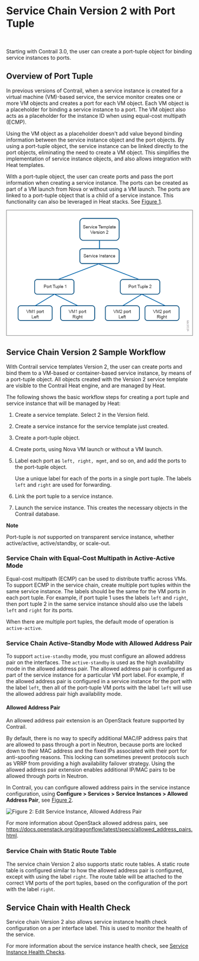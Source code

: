 # Service Chain Version 2 with Port Tuple

 

<div id="intro">

<div class="mini-toc-intro">

Starting with Contrail 3.0, the user can create a port-tuple object for
binding service instances to ports.

</div>

</div>

## Overview of Port Tuple

In previous versions of Contrail, when a service instance is created for
a virtual machine (VM)-based service, the service monitor creates one or
more VM objects and creates a port for each VM object. Each VM object is
a placeholder for binding a service instance to a port. The VM object
also acts as a placeholder for the instance ID when using equal-cost
multipath (ECMP).

Using the VM object as a placeholder doesn't add value beyond binding
information between the service instance object and the port objects. By
using a port-tuple object, the service instance can be linked directly
to the port objects, eliminating the need to create a VM object. This
simplifies the implementation of service instance objects, and also
allows integration with Heat templates.

With a port-tuple object, the user can create ports and pass the port
information when creating a service instance. The ports can be created
as part of a VM launch from Nova or without using a VM launch. The ports
are linked to a port-tuple object that is a child of a service instance.
This functionality can also be leveraged in Heat stacks. See
[Figure 1](service-chain-port-tuple.html#tuple1).

![Figure 1: Port Tuple Overview](documentation/images/s018749.png)

## Service Chain Version 2 Sample Workflow

With Contrail service templates Version 2, the user can create ports and
bind them to a VM-based or container-based service instance, by means of
a port-tuple object. All objects created with the Version 2 service
template are visible to the Contrail Heat engine, and are managed by
Heat.

The following shows the basic workflow steps for creating a port tuple
and service instance that will be managed by Heat:

1.  <span id="jd0e39">Create a service template. Select 2 in the Version
    field.</span>

2.  <span id="jd0e42">Create a service instance for the service template
    just created.</span>

3.  <span id="jd0e45">Create a port-tuple object.</span>

4.  <span id="jd0e48">Create ports, using Nova VM launch or without a VM
    launch.</span>

5.  <span id="jd0e51">Label each port as `left, right, mgmt`, and so on,
    and add the ports to the port-tuple object.</span>

    Use a unique label for each of the ports in a single port tuple. The
    labels `left` and `right` are used for forwarding.

6.  <span id="jd0e65">Link the port tuple to a service instance.</span>

7.  <span id="jd0e68">Launch the service instance. This creates the
    necessary objects in the Contrail database.</span>

**Note**

Port-tuple is *not* supported on transparent service instance, whether
active/active, active/standby, or scale-out.

### Service Chain with Equal-Cost Multipath in Active-Active Mode

Equal-cost multipath (ECMP) can be used to distribute traffic across
VMs. To support ECMP in the service chain, create multiple port tuples
within the same service instance. The labels should be the same for the
VM ports in each port tuple. For example, if port tuple 1 uses the
labels `left` and `right`, then port tuple 2 in the same service
instance should also use the labels `left` and `right` for its ports.

When there are multiple port tuples, the default mode of operation is
`active-active`.

### Service Chain Active-Standby Mode with Allowed Address Pair

To support `active-standby` mode, you must configure an allowed address
pair on the interfaces. The `active-standby` is used as the high
availability mode in the allowed address pair. The allowed address pair
is configured as part of the service instance for a particular VM port
label. For example, if the allowed address pair is configured in a
service instance for the port with the label `left`, then all of the
port-tuple VM ports with the label `left` will use the allowed address
pair high availability mode.

#### Allowed Address Pair

An allowed address pair extension is an OpenStack feature supported by
Contrail.

By default, there is no way to specify additional MAC/IP address pairs
that are allowed to pass through a port in Neutron, because ports are
locked down to their MAC address and the fixed IPs associated with their
port for anti-spoofing reasons. This locking can sometimes prevent
protocols such as VRRP from providing a high availability failover
strategy. Using the allowed address pair extension enables additional
IP/MAC pairs to be allowed through ports in Neutron.

In Contrail, you can configure allowed address pairs in the service
instance configuration, using **Configure &gt; Services &gt; Service
Instances &gt; Allowed Address Pair**, see
[Figure 2](service-chain-port-tuple.html#aap).

![Figure 2: Edit Service Instance, Allowed Address
Pair](documentation/images/s019908.png)

For more information about OpenStack allowed address pairs, see
<https://docs.openstack.org/dragonflow/latest/specs/allowed_address_pairs.html>.

### Service Chain with Static Route Table

The service chain Version 2 also supports static route tables. A static
route table is configured similar to how the allowed address pair is
configured, except with using the label `right`. The route table will be
attached to the correct VM ports of the port tuples, based on the
configuration of the port with the label `right`.

## Service Chain with Health Check

Service chain Version 2 also allows service instance health check
configuration on a per interface label. This is used to monitor the
health of the service.

For more information about the service instance health check, see
[Service Instance Health
Checks](../topic-map/service-instance-health-check.html).

 
